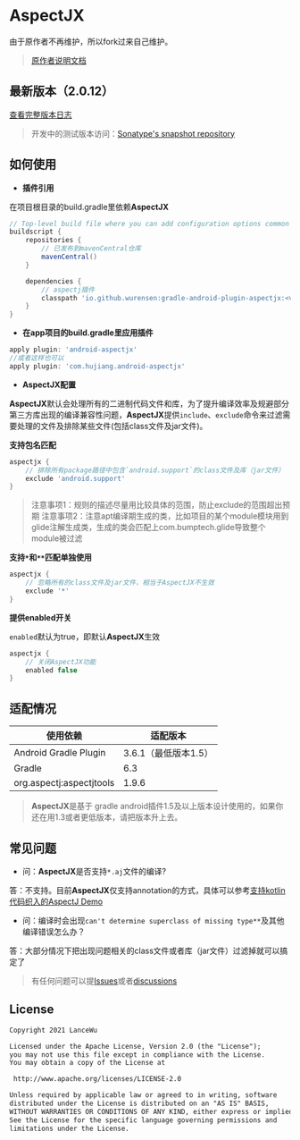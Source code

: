AspectJX
===========

由于原作者不再维护，所以fork过来自己维护。

> [原作者说明文档](./README-old.md) 

## 最新版本（2.0.12）

[查看完整版本日志](CHANGELOG.md)

> 开发中的测试版本访问：[Sonatype's snapshot repository](https://s01.oss.sonatype.org/content/repositories/snapshots/io/github/wurensen/gradle-android-plugin-aspectjx/)

## 如何使用

* **插件引用**

在项目根目录的build.gradle里依赖**AspectJX**

```groovy
// Top-level build file where you can add configuration options common to all sub-projects/modules.
buildscript {
    repositories {
        // 已发布到mavenCentral仓库
        mavenCentral()
    }

    dependencies {
        // aspectj插件
        classpath 'io.github.wurensen:gradle-android-plugin-aspectjx:<version>'
    }
}
```

* **在app项目的build.gradle里应用插件**

```groovy
apply plugin: 'android-aspectjx'
//或者这样也可以
apply plugin: 'com.hujiang.android-aspectjx'
```

* **AspectJX配置**

**AspectJX**默认会处理所有的二进制代码文件和库，为了提升编译效率及规避部分第三方库出现的编译兼容性问题，**AspectJX**提供`include`、`exclude`命令来过滤需要处理的文件及排除某些文件(包括class文件及jar文件)。

**支持包名匹配**

```groovy
aspectjx {
    // 排除所有package路径中包含`android.support`的class文件及库（jar文件）
    exclude 'android.support'
}
```

> 注意事项1：规则的描述尽量用比较具体的范围，防止exclude的范围超出预期
> 注意事项2：注意apt编译期生成的类，比如项目的某个module模块用到glide注解生成类，生成的类会匹配上com.bumptech.glide导致整个module被过滤

**支持`*`和`**`匹配单独使用**

```groovy
aspectjx {
    // 忽略所有的class文件及jar文件，相当于AspectJX不生效
    exclude '*'
}
```

**提供enabled开关**

`enabled`默认为true，即默认**AspectJX**生效

```groovy
aspectjx {
    // 关闭AspectJX功能
    enabled false
}
```


## 适配情况

| 使用依赖 | 适配版本 |
| - | - |
| Android Gradle Plugin | 3.6.1（最低版本1.5） |
| Gradle | 6.3 |
| org.aspectj:aspectjtools | 1.9.6 |

> **AspectJX**是基于 gradle android插件1.5及以上版本设计使用的，如果你还在用1.3或者更低版本，请把版本升上去。


## 常见问题

* 问：**AspectJX**是否支持`*.aj`文件的编译?

答：不支持。目前**AspectJX**仅支持annotation的方式，具体可以参考[支持kotlin代码织入的AspectJ Demo](https://github.com/HujiangTechnology/AspectJ-Demo)

* 问：编译时会出现`can't determine superclass of missing type**`及其他编译错误怎么办？

答：大部分情况下把出现问题相关的class文件或者库（jar文件）过滤掉就可以搞定了

> 有任何问题可以提[Issues](https://github.com/wurensen/gradle_plugin_android_aspectjx/issues)或者[discussions](https://github.com/wurensen/gradle_plugin_android_aspectjx/discussions)

## License

```txt
Copyright 2021 LanceWu

Licensed under the Apache License, Version 2.0 (the "License");
you may not use this file except in compliance with the License.
You may obtain a copy of the License at

 http://www.apache.org/licenses/LICENSE-2.0

Unless required by applicable law or agreed to in writing, software
distributed under the License is distributed on an "AS IS" BASIS,
WITHOUT WARRANTIES OR CONDITIONS OF ANY KIND, either express or implied.
See the License for the specific language governing permissions and
limitations under the License.
```

